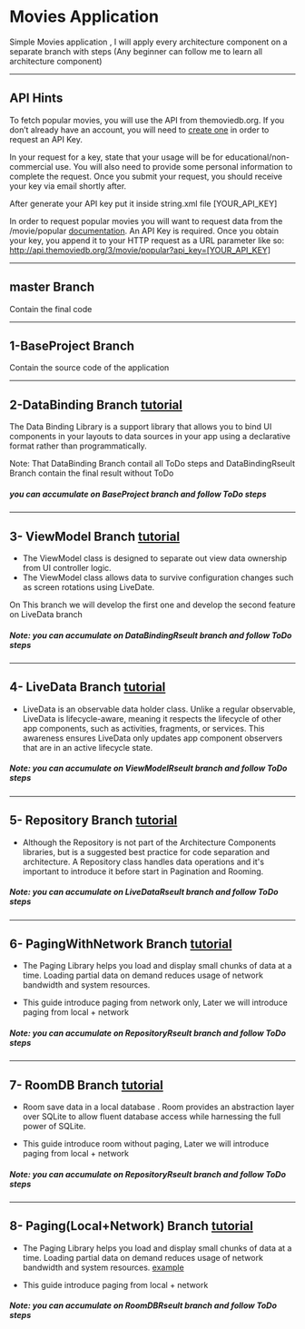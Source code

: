 # Movies Application

Simple Movies application , I will apply every architecture component on a separate branch with steps
(Any beginner can follow me to learn all architecture component)

-----------------------

##  API Hints

To fetch popular movies, you will use the API from themoviedb.org.
If you don’t already have an account, you will need to [create one](https://www.themoviedb.org/account/signup) in order to request an API Key. 
   
In your request for a key, state that your usage will be for educational/non-commercial use. You will also need to provide some personal information to complete the request. Once you submit your request, you should receive your key via email shortly after.

After generate your API key put it inside string.xml file 
<string name="api_key" translatable="false">[YOUR_API_KEY]</string>
    
In order to request popular movies you will want to request data from the /movie/popular [documentation](https://developers.themoviedb.org/3/discover/movie-discover). An API Key is required.
Once you obtain your key, you append it to your HTTP request as a URL parameter like so:
http://api.themoviedb.org/3/movie/popular?api_key=[YOUR_API_KEY]

--------------------------------

##   master Branch 

Contain the final code

--------------------------------

##   1-BaseProject Branch

Contain the source code of the application 

--------------------------------

##   2-DataBinding Branch [tutorial](https://developer.android.com/topic/libraries/data-binding)

The Data Binding Library is a support library that allows you to bind UI components in your layouts to data sources in your app using a declarative format rather than programmatically.

Note: That DataBinding Branch contail all ToDo steps
and DataBindingRseult Branch contain the final result without ToDo 
##### you can accumulate on BaseProject branch and follow ToDo steps

--------------------------------

## 3- ViewModel Branch [tutorial](https://developer.android.com/topic/libraries/architecture/viewmodel)

- The ViewModel class is designed to separate out view data ownership from UI controller logic.
- The ViewModel class allows data to survive configuration changes such as screen rotations using LiveDate.

On This branch we will develop the first one and develop the second feature on LiveData branch

##### Note: you can accumulate on DataBindingRseult branch and follow ToDo steps

--------------------------------

## 4- LiveData Branch [tutorial](https://developer.android.com/topic/libraries/architecture/livedata)

- LiveData is an observable data holder class. Unlike a regular observable, LiveData is lifecycle-aware, meaning it respects the lifecycle of other app components, such as activities, fragments, or services. This awareness ensures LiveData only updates app component observers that are in an active lifecycle state.

##### Note: you can accumulate on ViewModelRseult branch and follow ToDo steps

--------------------------------

## 5- Repository Branch [tutorial](https://codelabs.developers.google.com/codelabs/android-training-livedata-viewmodel/#7)

- Although the Repository is not part of the Architecture Components libraries, but is a suggested best practice for code separation and architecture. A Repository class handles data operations and it's important to introduce it before start in Pagination and Rooming. 

##### Note: you can accumulate on LiveDataRseult branch and follow ToDo steps

--------------------------------

## 6- PagingWithNetwork Branch [tutorial](https://developer.android.com/topic/libraries/architecture/paging) 

- The Paging Library helps you load and display small chunks of data at a time. Loading partial data on demand reduces usage of network bandwidth and system resources.

- This guide introduce paging from network only, Later we will introduce paging from local + network

##### Note: you can accumulate on RepositoryRseult branch and follow ToDo steps

--------------------------------

## 7- RoomDB Branch [tutorial](https://developer.android.com/training/data-storage/room/index.html) 

- Room save data in a local database . Room provides an abstraction layer over SQLite to allow fluent database access while harnessing the full power of SQLite.

- This guide introduce room without paging, Later we will introduce paging from local + network

##### Note: you can accumulate on RepositoryRseult branch and follow ToDo steps

--------------------------------

## 8- Paging(Local+Network) Branch [tutorial](https://developer.android.com/topic/libraries/architecture/paging) 

- The Paging Library helps you load and display small chunks of data at a time. Loading partial data on demand reduces usage of network bandwidth and system resources. [example](https://codelabs.developers.google.com/codelabs/android-paging/#0)

- This guide introduce paging from local + network

##### Note: you can accumulate on RoomDBRseult branch and follow ToDo steps
   

